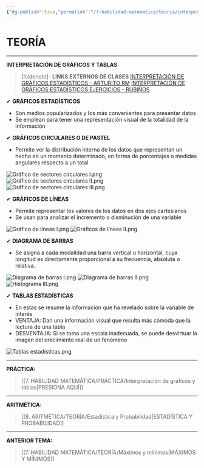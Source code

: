 ```yaml
---
{"dg-publish":true,"permalink":"/7-habilidad-matematica/teoria/interpretacion-de-graficos-y-tablas/","tags":["RM","Aritmética","Teoría","Completo"]}
---
```


# TEORÍA
---
**INTERPRETACIÓN DE GRÁFICOS Y TABLAS** 

>[!sidenote]- **LINKS EXTERNOS DE CLASES** 
>[INTERPRETACIÓN DE GRÁFICOS ESTADÍSTICOS - ARTURITO RM](https://www.youtube.com/watch?v=elhI80OnDP8) 
>[INTERPRETACIÓN DE GRÁFICOS ESTADÍSTICOS EJERCICIOS - RUBIÑOS](https://www.youtube.com/watch?v=SxX3w9PTEII) 

✔ **GRÁFICOS ESTADÍSTICOS** 
- Son medios popularizados y los más convenientes para presentar datos
- Se emplean para tener una representación visual de la totalidad de la información

✔ **GRÁFICOS CIRCULARES O DE PASTEL** 
- Permite ver la distribución interna de los datos que representan un hecho en un momento determinado, en forma de porcentajes o medidas angulares respecto a un total

![Gráfico de sectores circulares I.png](/img/user/1.%20ELEMENTOS%20GR%C3%81FICOS/Gr%C3%A1fico%20de%20sectores%20circulares%20I.png)
![Gráfico de sectores circulares II.png](/img/user/1.%20ELEMENTOS%20GR%C3%81FICOS/Gr%C3%A1fico%20de%20sectores%20circulares%20II.png)
![Gráfico de sectores circulares III.png](/img/user/1.%20ELEMENTOS%20GR%C3%81FICOS/Gr%C3%A1fico%20de%20sectores%20circulares%20III.png)

✔ **GRÁFICOS DE LÍNEAS** 
- Permite representar los valores de los datos en dos ejes cartesianos 
- Se usan para analizar el incremento o disminución de una variable

![Gráfico de líneas I.png](/img/user/1.%20ELEMENTOS%20GR%C3%81FICOS/Gr%C3%A1fico%20de%20l%C3%ADneas%20I.png)
![Gráficos de líneas II.png](/img/user/1.%20ELEMENTOS%20GR%C3%81FICOS/Gr%C3%A1ficos%20de%20l%C3%ADneas%20II.png)

✔ **DIAGRAMA DE BARRAS** 
- Se asigna a cada modalidad una barra vertical u horizontal, cuya longitud es directamente proporcional a su frecuencia, absoluta o relativa.

![Diagrama de barras I.png](/img/user/1.%20ELEMENTOS%20GR%C3%81FICOS/Diagrama%20de%20barras%20I.png)
![Diagrama de barras II.png](/img/user/1.%20ELEMENTOS%20GR%C3%81FICOS/Diagrama%20de%20barras%20II.png)
![Histograma III.png](/img/user/1.%20ELEMENTOS%20GR%C3%81FICOS/Histograma%20III.png)

✔ **TABLAS ESTADÍSTICAS** 
- En estas se resume la información que ha revelado sobre la variable de interés 
- VENTAJA: Dan una información visual que resulta más cómoda que la lectura de una tabla
- DESVENTAJA: Si se toma una escala inadecuada, se puede desvirtuar la imagen del crecimiento real de un fenómeno

![Tablas estadísticas.png](/img/user/1.%20ELEMENTOS%20GR%C3%81FICOS/Tablas%20estad%C3%ADsticas.png)

---
**PRÁCTICA:** 
>[[7. HABILIDAD MATEMÁTICA/PRÁCTICA/Interpretación de gráficos y tablas\|PRESIONA AQUÍ]]

---
**ARITMÉTICA**:
>[[8. ARITMÉTICA/TEORÍA/Estadística y Probabilidad\|ESTADÍSTICA Y PROBABILIDAD]]

---
**ANTERIOR TEMA:** 
>[[7. HABILIDAD MATEMÁTICA/TEORÍA/Máximos y mínimos\|MÁXIMOS Y MÍNIMOS]]






